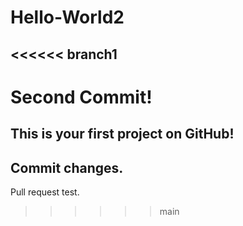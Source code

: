 # Hello-World2
<<<<<< branch1
----------------
Second Commit!
=======
This is your first project on GitHub!
---------------------------------------------
Commit changes.
---------------------------------------------
Pull request test.
>>>>>> main
